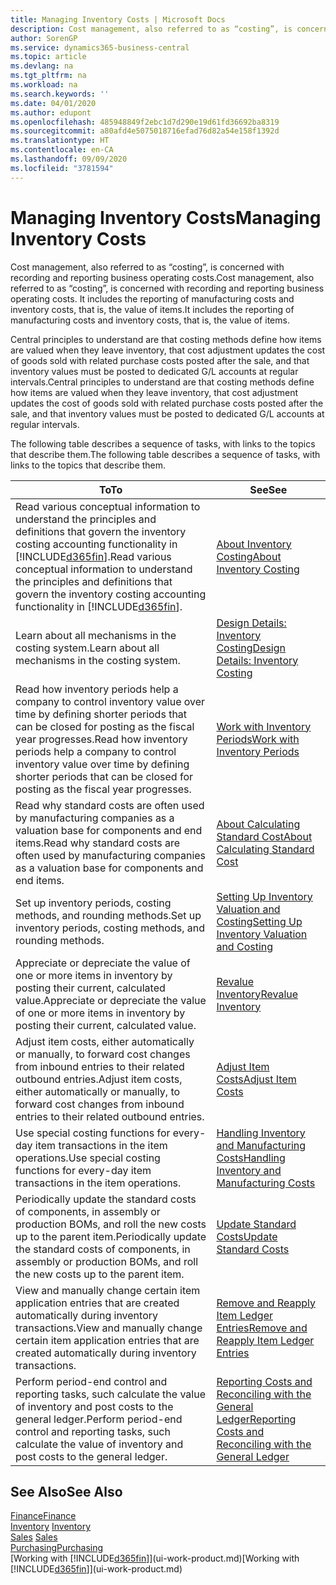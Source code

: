 ```yaml
---
title: Managing Inventory Costs | Microsoft Docs
description: Cost management, also referred to as “costing”, is concerned with recording and reporting business operating costs. It includes the reporting of manufacturing costs and inventory costs, that is, the value of items.
author: SorenGP
ms.service: dynamics365-business-central
ms.topic: article
ms.devlang: na
ms.tgt_pltfrm: na
ms.workload: na
ms.search.keywords: ''
ms.date: 04/01/2020
ms.author: edupont
ms.openlocfilehash: 485948849f2ebc1d7d290e19d61fd36692ba8319
ms.sourcegitcommit: a80afd4e5075018716efad76d82a54e158f1392d
ms.translationtype: HT
ms.contentlocale: en-CA
ms.lasthandoff: 09/09/2020
ms.locfileid: "3781594"
---
```

# <a name="managing-inventory-costs"></a><span data-ttu-id="d837d-104">Managing Inventory Costs</span><span class="sxs-lookup"><span data-stu-id="d837d-104">Managing Inventory Costs</span></span>
<span data-ttu-id="d837d-105">Cost management, also referred to as “costing”, is concerned with recording and reporting business operating costs.</span><span class="sxs-lookup"><span data-stu-id="d837d-105">Cost management, also referred to as “costing”, is concerned with recording and reporting business operating costs.</span></span> <span data-ttu-id="d837d-106">It includes the reporting of manufacturing costs and inventory costs, that is, the value of items.</span><span class="sxs-lookup"><span data-stu-id="d837d-106">It includes the reporting of manufacturing costs and inventory costs, that is, the value of items.</span></span>   

<span data-ttu-id="d837d-107">Central principles to understand are that costing methods define how items are valued when they leave inventory, that cost adjustment updates the cost of goods sold with related purchase costs posted after the sale, and that inventory values must be posted to dedicated G/L accounts at regular intervals.</span><span class="sxs-lookup"><span data-stu-id="d837d-107">Central principles to understand are that costing methods define how items are valued when they leave inventory, that cost adjustment updates the cost of goods sold with related purchase costs posted after the sale, and that inventory values must be posted to dedicated G/L accounts at regular intervals.</span></span>

<span data-ttu-id="d837d-108">The following table describes a sequence of tasks, with links to the topics that describe them.</span><span class="sxs-lookup"><span data-stu-id="d837d-108">The following table describes a sequence of tasks, with links to the topics that describe them.</span></span>

|<span data-ttu-id="d837d-109">**To**</span><span class="sxs-lookup"><span data-stu-id="d837d-109">**To**</span></span>|<span data-ttu-id="d837d-110">**See**</span><span class="sxs-lookup"><span data-stu-id="d837d-110">**See**</span></span>|  
|------------|-------------|  
|<span data-ttu-id="d837d-111">Read various conceptual information to understand the principles and definitions that govern the inventory costing accounting functionality in [!INCLUDE[d365fin](includes/d365fin_md.md)].</span><span class="sxs-lookup"><span data-stu-id="d837d-111">Read various conceptual information to understand the principles and definitions that govern the inventory costing accounting functionality in [!INCLUDE[d365fin](includes/d365fin_md.md)].</span></span>|[<span data-ttu-id="d837d-112">About Inventory Costing</span><span class="sxs-lookup"><span data-stu-id="d837d-112">About Inventory Costing</span></span>](finance-learn-about-costing.md)|  
|<span data-ttu-id="d837d-113">Learn about all mechanisms in the costing system.</span><span class="sxs-lookup"><span data-stu-id="d837d-113">Learn about all mechanisms in the costing system.</span></span>|[<span data-ttu-id="d837d-114">Design Details: Inventory Costing</span><span class="sxs-lookup"><span data-stu-id="d837d-114">Design Details: Inventory Costing</span></span>](design-details-inventory-costing.md)|
|<span data-ttu-id="d837d-115">Read how inventory periods help a company to control inventory value over time by defining shorter periods that can be closed for posting as the fiscal year progresses.</span><span class="sxs-lookup"><span data-stu-id="d837d-115">Read how inventory periods help a company to control inventory value over time by defining shorter periods that can be closed for posting as the fiscal year progresses.</span></span>|[<span data-ttu-id="d837d-116">Work with Inventory Periods</span><span class="sxs-lookup"><span data-stu-id="d837d-116">Work with Inventory Periods</span></span>](finance-how-to-work-with-inventory-periods.md)|
|<span data-ttu-id="d837d-117">Read why standard costs are often used by manufacturing companies as a valuation base for components and end items.</span><span class="sxs-lookup"><span data-stu-id="d837d-117">Read why standard costs are often used by manufacturing companies as a valuation base for components and end items.</span></span>|[<span data-ttu-id="d837d-118">About Calculating Standard Cost</span><span class="sxs-lookup"><span data-stu-id="d837d-118">About Calculating Standard Cost</span></span>](finance-about-calculating-standard-cost.md)|
|<span data-ttu-id="d837d-119">Set up inventory periods, costing methods, and rounding methods.</span><span class="sxs-lookup"><span data-stu-id="d837d-119">Set up inventory periods, costing methods, and rounding methods.</span></span>|[<span data-ttu-id="d837d-120">Setting Up Inventory Valuation and Costing</span><span class="sxs-lookup"><span data-stu-id="d837d-120">Setting Up Inventory Valuation and Costing</span></span>](finance-set-up-inventory-valuation-and-costing.md)|
|<span data-ttu-id="d837d-121">Appreciate or depreciate the value of one or more items in inventory by posting their current, calculated value.</span><span class="sxs-lookup"><span data-stu-id="d837d-121">Appreciate or depreciate the value of one or more items in inventory by posting their current, calculated value.</span></span>|[<span data-ttu-id="d837d-122">Revalue Inventory</span><span class="sxs-lookup"><span data-stu-id="d837d-122">Revalue Inventory</span></span>](inventory-how-revalue-inventory.md)|
|<span data-ttu-id="d837d-123">Adjust item costs, either automatically or manually, to forward cost changes from inbound entries to their related outbound entries.</span><span class="sxs-lookup"><span data-stu-id="d837d-123">Adjust item costs, either automatically or manually, to forward cost changes from inbound entries to their related outbound entries.</span></span>|[<span data-ttu-id="d837d-124">Adjust Item Costs</span><span class="sxs-lookup"><span data-stu-id="d837d-124">Adjust Item Costs</span></span>](inventory-how-adjust-item-costs.md)|
|<span data-ttu-id="d837d-125">Use special costing functions for every-day item transactions in the item operations.</span><span class="sxs-lookup"><span data-stu-id="d837d-125">Use special costing functions for every-day item transactions in the item operations.</span></span>|[<span data-ttu-id="d837d-126">Handling Inventory and Manufacturing Costs</span><span class="sxs-lookup"><span data-stu-id="d837d-126">Handling Inventory and Manufacturing Costs</span></span>](finance-handle-inventory-and-manufacturing-costs.md)|  
|<span data-ttu-id="d837d-127">Periodically update the standard costs of components, in assembly or production BOMs, and roll the new costs up to the parent item.</span><span class="sxs-lookup"><span data-stu-id="d837d-127">Periodically update the standard costs of components, in assembly or production BOMs, and roll the new costs up to the parent item.</span></span>|[<span data-ttu-id="d837d-128">Update Standard Costs</span><span class="sxs-lookup"><span data-stu-id="d837d-128">Update Standard Costs</span></span>](finance-how-to-update-standard-costs.md)|
|<span data-ttu-id="d837d-129">View and manually change certain item application entries that are created automatically during inventory transactions.</span><span class="sxs-lookup"><span data-stu-id="d837d-129">View and manually change certain item application entries that are created automatically during inventory transactions.</span></span>|[<span data-ttu-id="d837d-130">Remove and Reapply Item Ledger Entries</span><span class="sxs-lookup"><span data-stu-id="d837d-130">Remove and Reapply Item Ledger Entries</span></span>](finance-how-to-remove-and-reapply-item-entries.md)|
|<span data-ttu-id="d837d-131">Perform period-end control and reporting tasks, such calculate the value of inventory and post costs to the general ledger.</span><span class="sxs-lookup"><span data-stu-id="d837d-131">Perform period-end control and reporting tasks, such calculate the value of inventory and post costs to the general ledger.</span></span>|[<span data-ttu-id="d837d-132">Reporting Costs and Reconciling with the General Ledger</span><span class="sxs-lookup"><span data-stu-id="d837d-132">Reporting Costs and Reconciling with the General Ledger</span></span>](finance-report-costs-and-reconcile-with-the-general-ledger.md)|

## <a name="see-also"></a><span data-ttu-id="d837d-133">See Also</span><span class="sxs-lookup"><span data-stu-id="d837d-133">See Also</span></span>  
 [<span data-ttu-id="d837d-134">Finance</span><span class="sxs-lookup"><span data-stu-id="d837d-134">Finance</span></span>](finance.md)  
 <span data-ttu-id="d837d-135">[Inventory](inventory-manage-inventory.md) </span><span class="sxs-lookup"><span data-stu-id="d837d-135">[Inventory](inventory-manage-inventory.md) </span></span>  
 <span data-ttu-id="d837d-136">[Sales](sales-manage-sales.md) </span><span class="sxs-lookup"><span data-stu-id="d837d-136">[Sales](sales-manage-sales.md) </span></span>  
 [<span data-ttu-id="d837d-137">Purchasing</span><span class="sxs-lookup"><span data-stu-id="d837d-137">Purchasing</span></span>](purchasing-manage-purchasing.md)  
 <span data-ttu-id="d837d-138">[Working with [!INCLUDE[d365fin](includes/d365fin_md.md)]](ui-work-product.md)</span><span class="sxs-lookup"><span data-stu-id="d837d-138">[Working with [!INCLUDE[d365fin](includes/d365fin_md.md)]](ui-work-product.md)</span></span>
